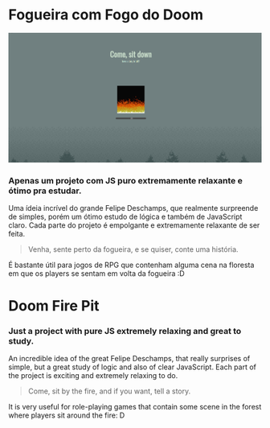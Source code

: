 # Fogueira com Fogo do Doom
![](preview.gif)

### Apenas um projeto com JS puro extremamente relaxante e ótimo pra estudar.

Uma ídeia incrível do grande Felipe Deschamps, que realmente surpreende de simples, porém um ótimo estudo de lógica e também de JavaScript claro. 
Cada parte do projeto é empolgante e extremamente  relaxante de ser feita.

>Venha, sente perto da fogueira, e se quiser, conte uma história.

É bastante útil para jogos de RPG que contenham alguma cena na floresta em que os players se sentam em volta da fogueira :D


# Doom Fire Pit


### Just a project with pure JS extremely relaxing and great to study.

An incredible idea of ​​the great Felipe Deschamps, that really surprises of simple, but a great study of logic and also of clear JavaScript.
Each part of the project is exciting and extremely relaxing to do.

> Come, sit by the fire, and if you want, tell a story.

It is very useful for role-playing games that contain some scene in the forest where players sit around the fire: D
